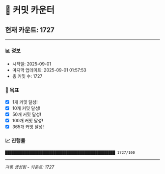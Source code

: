 # 🔢 커밋 카운터

## 현재 카운트: 1727

---

### 📊 정보
- 시작일: 2025-09-01
- 마지막 업데이트: 2025-09-01 01:57:53
- 총 커밋 수: 1727

### 🎯 목표
- [x] 1개 커밋 달성!
- [x] 10개 커밋 달성!
- [x] 50개 커밋 달성!
- [x] 100개 커밋 달성!
- [x] 365개 커밋 달성!

### 📈 진행률
```
██████████████████████████████████████████████████ 1727/100
```

---
*자동 생성됨 - 카운트: 1727*
